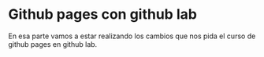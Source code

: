 # Github pages con github lab

En esa parte vamos a estar realizando los cambios que nos pida el curso de github pages en github lab.
